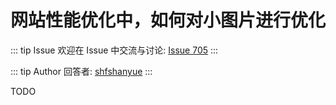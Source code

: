 # 网站性能优化中，如何对小图片进行优化



::: tip Issue 
 欢迎在 Issue 中交流与讨论: [Issue 705](https://github.com/shfshanyue/Daily-Question/issues/705) 
:::

::: tip Author 
回答者: [shfshanyue](https://github.com/shfshanyue) 
:::

TODO